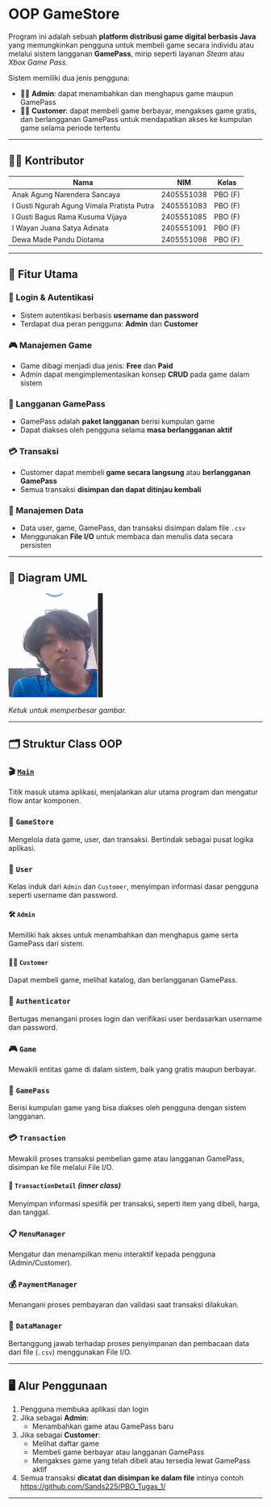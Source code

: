 # OOP GameStore

Program ini adalah sebuah **platform distribusi game digital berbasis Java** yang memungkinkan pengguna untuk membeli game secara individu atau melalui sistem langganan **GamePass**, mirip seperti layanan *Steam* atau *Xbox Game Pass*.

Sistem memiliki dua jenis pengguna:
- 👨‍💼 **Admin**: dapat menambahkan dan menghapus game maupun GamePass
- 🧑‍💻 **Customer**: dapat membeli game berbayar, mengakses game gratis, dan berlangganan GamePass untuk mendapatkan akses ke kumpulan game selama periode tertentu
---

## 🙋‍♂️ Kontributor
| Nama                         | NIM        | Kelas   |
|------------------------------|------------|---------|
| Anak Agung Narendera Sancaya | 2405551038 | PBO (F) |
| I Gusti Ngurah Agung Vimala Pratista Putra | 2405551083 | PBO (F) |
| I Gusti Bagus Rama Kusuma Vijaya | 2405551085 | PBO (F) |
| I Wayan Juana Satya Adinata | 2405551091 | PBO (F) |
| Dewa Made Pandu Diotama | 2405551098 | PBO (F) |
---

## 🎯 Fitur Utama
### 🔐 Login & Autentikasi
- Sistem autentikasi berbasis **username dan password**
- Terdapat dua peran pengguna: **Admin** dan **Customer**

### 🎮 Manajemen Game
- Game dibagi menjadi dua jenis: **Free** dan **Paid**
- Admin dapat mengimplementasikan konsep **CRUD** pada game dalam sistem

### 💼 Langganan GamePass
- GamePass adalah **paket langganan** berisi kumpulan game
- Dapat diakses oleh pengguna selama **masa berlangganan aktif**

### 💳 Transaksi
- Customer dapat membeli **game secara langsung** atau **berlangganan GamePass** 
- Semua transaksi **disimpan dan dapat ditinjau kembali**

### 🧾 Manajemen Data
- Data user, game, GamePass, dan transaksi disimpan dalam file `.csv`
- Menggunakan **File I/O** untuk membaca dan menulis data secara persisten
---

## 📐 Diagram UML
![UML Diagram](https://github.com/Sancaaa/GameStore/blob/main/assets/Screenshot_2025-05-12_224100.png?raw=true)

*Ketuk untuk memperbesar gambar.*

---

<a name="struktur-class-oop"></a>
## 🗂️ Struktur Class OOP

### 🎬 [`Main`](https://github.com/Sancaaa/GameStore/blob/main/src/Main.java)
Titik masuk utama aplikasi, menjalankan alur utama program dan mengatur flow antar komponen.


### 🏪 `GameStore`
Mengelola data game, user, dan transaksi. Bertindak sebagai pusat logika aplikasi.


### 👤 `User`
Kelas induk dari `Admin` dan `Customer`, menyimpan informasi dasar pengguna seperti username dan password.

#### 🛠️ `Admin`
Memiliki hak akses untuk menambahkan dan menghapus game serta GamePass dari sistem.

#### 🧑‍💻 `Customer`
Dapat membeli game, melihat katalog, dan berlangganan GamePass.

### 🔐 `Authenticator`
Bertugas menangani proses login dan verifikasi user berdasarkan username dan password.


### 🎮 `Game`
Mewakili entitas game di dalam sistem, baik yang gratis maupun berbayar.


### 🎫 `GamePass`
Berisi kumpulan game yang bisa diakses oleh pengguna dengan sistem langganan.


### 💳 `Transaction`
Mewakili proses transaksi pembelian game atau langganan GamePass, disimpan ke file melalui File I/O.

#### 📄 `TransactionDetail` *(inner class)*
Menyimpan informasi spesifik per transaksi, seperti item yang dibeli, harga, dan tanggal.


### 📋 `MenuManager`
Mengatur dan menampilkan menu interaktif kepada pengguna (Admin/Customer).


### 💰 `PaymentManager`
Menangani proses pembayaran dan validasi saat transaksi dilakukan.


### 🧾 `DataManager`
Bertanggung jawab terhadap proses penyimpanan dan pembacaan data dari file (`.csv`) menggunakan File I/O.

---

## 🖥️   Alur Penggunaan

1. Pengguna membuka aplikasi dan login
2. Jika sebagai **Admin**:
    - Menambahkan game atau GamePass baru
3. Jika sebagai **Customer**:
    - Melihat daftar game
    - Membeli game berbayar atau langganan GamePass
    - Mengakses game yang telah dibeli atau tersedia lewat GamePass aktif
4. Semua transaksi **dicatat dan disimpan ke dalam file**
intinya contoh https://github.com/Sands225/PBO_Tugas_1/
---